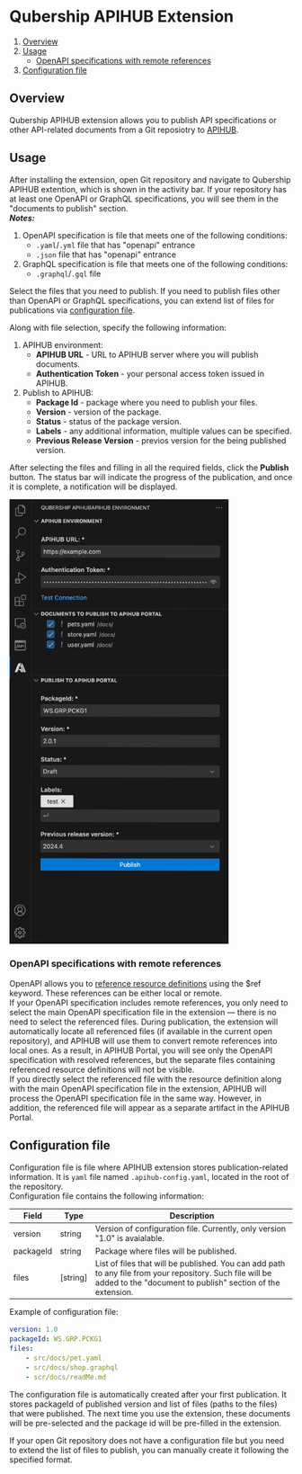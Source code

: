 # Qubership APIHUB Extension
1. [Overview](#overview)
2. [Usage](#usage)
    - [OpenAPI specifications with remote references](#openapi-specifications-with-remote-references)
3. [Configuration file](#configuration-file)

## Overview
Qubership APIHUB extension allows you to publish API specifications or other API-related documents from a Git reposiotry to [APIHUB](https://github.com/Netcracker/qubership-apihub-ui).

## Usage
After installing the extension, open Git repository and navigate to Qubership APIHUB extention, which is shown in the activity bar. If your repository has at least one OpenAPI or GraphQL specifications, you will see them in the "documents to publish" section.  
***Notes:*** 
1. OpenAPI specification is file that meets one of the following conditions:
   -  ```.yaml```/```.yml``` file that has "openapi" entrance
   -  ```.json``` file that has "openapi" entrance
2. GraphQL specification is file that meets one of the following conditions:
   - ```.graphql```/```.gql``` file

Select the files that you need to publish. If you need to publish files other than OpenAPI or GraphQL specifications, you can extend list of files for publications via [configuration file](#configuration-file). 	

Along with file selection, specify the following information:
1. APIHUB environment:
    * **APIHUB URL** - URL to APIHUB server where you will publish documents.
    * **Authentication Token** - your personal access token issued in APIHUB.
3. Publish to APIHUB:
    * **Package Id** - package where you need to publish your files.
    * **Version** - version of the package.
    * **Status** - status of the package version.
    * **Labels** - any additional information, multiple values can be specified.
    * **Previous Release Version** - previos version for the being published version.

After selecting the files and filling in all the required fields, click the **Publish** button. The status bar will indicate the progress of the publication, and once it is complete, a notification will be displayed.

<img src="/docs/img/qubership_apihub_extension.png" width="390" height="791">

### OpenAPI specifications with remote references
OpenAPI allows you to [reference resource definitions](https://swagger.io/docs/specification/v3_0/using-ref/) using the $ref keyword. These references can be either local or remote.  
If your OpenAPI specification includes remote references, you only need to select the main OpenAPI specification file in the extension — there is no need to select the referenced files. During publication, the extension will automatically locate all referenced files (if available in the current open repository), and APIHUB will use them to convert remote references into local ones. As a result, in APIHUB Portal, you will see only the OpenAPI specification with resolved references, but the separate files containing referenced resource definitions will not be visible.  
If you directly select the referenced file with the resource definition along with the main OpenAPI specification file in the extension, APIHUB will process the OpenAPI specification file in the same way. However, in addition, the referenced file will appear as a separate artifact in the APIHUB Portal.

## Configuration file
Configuration file is file where APIHUB extension stores publication-related information. It is ```yaml``` file named ```.apihub-config.yaml```, located in the root of the repository.  
Configuration file contains the following information:

| Field     | Type             | Description    |
| --------- | ---------------- | -------------- |
| version   | string           | Version of configuration file. Currently, only version "1.0" is avaialable. |
| packageId | string           | Package where files will be published.|
| files     | [string]         | List of files that will be published. You can add path to any file from your repository. Such file will be added to the "document to publish" section of the extension.|  

Example of configuration file:
```yaml
version: 1.0
packageId: WS.GRP.PCKG1
files: 
    - src/docs/pet.yaml
    - src/docs/shop.graphql
    - scr/docs/readMe.md
```
The configuration file is automatically created after your first publication. It stores packageId of published version and list of files (paths to the files) that were published. The next time you use the extension, these documents will be pre-selected and the package id will be pre-filled in the extension.

If your open Git repository does not have a configuration file but you need to extend the list of files to publish, you can manually create it following the specified format.
